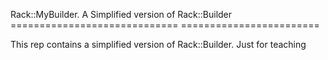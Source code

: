 Rack::MyBuilder. A Simplified version of Rack::Builder
============================= ========================

This rep contains a simplified version of Rack::Builder.
Just for teaching
